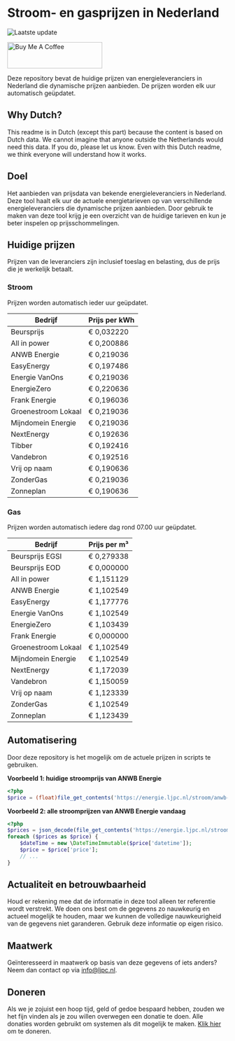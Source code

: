# Stroom- en gasprijzen in Nederland

![Laatste update](https://img.shields.io/badge/laatste%20update-2024--02--04%2001%3A00%20CET-brightgreen)

<a href="https://www.buymeacoffee.com/Lars-" target="_blank"><img src="https://cdn.buymeacoffee.com/buttons/v2/default-orange.png" alt="Buy Me A Coffee" height="60" style="height: 60px !important;width: 217px !important;" ></a>

Deze repository bevat de huidige prijzen van energieleveranciers in Nederland die dynamische prijzen aanbieden. De prijzen worden elk uur automatisch geüpdatet.

## Why Dutch?

This readme is in Dutch (except this part) because the content is based on Dutch data. We cannot imagine that anyone outside the Netherlands would need this data. If you do, please let us know. Even with this Dutch readme, we think
everyone will understand how it works.

## Doel

Het aanbieden van prijsdata van bekende energieleveranciers in Nederland. Deze tool haalt elk uur de actuele energietarieven op van verschillende energieleveranciers die dynamische prijzen aanbieden. Door gebruik te maken van deze tool
krijg je een overzicht van de huidige tarieven en kun je beter inspelen op prijsschommelingen.

## Huidige prijzen

Prijzen van de leveranciers zijn inclusief toeslag en belasting, dus de prijs die je werkelijk betaalt.

### Stroom

Prijzen worden automatisch ieder uur geüpdatet.

 Bedrijf | Prijs per kWh 
---------|---------------
Beursprijs | € 0,032220
All in power | € 0,200886
ANWB Energie | € 0,219036
EasyEnergy | € 0,197486
Energie VanOns | € 0,219036
EnergieZero | € 0,220636
Frank Energie | € 0,196036
Groenestroom Lokaal | € 0,219036
Mijndomein Energie | € 0,219036
NextEnergy | € 0,192636
Tibber | € 0,192416
Vandebron | € 0,192516
Vrij op naam | € 0,190636
ZonderGas | € 0,219036
Zonneplan | € 0,190636


### Gas

Prijzen worden automatisch iedere dag rond 07.00 uur geüpdatet.

 Bedrijf | Prijs per m³ 
---------|--------------
Beursprijs EGSI | € 0,279338
Beursprijs EOD | € 0,000000
All in power | € 1,151129
ANWB Energie | € 1,102549
EasyEnergy | € 1,177776
Energie VanOns | € 1,102549
EnergieZero | € 1,103439
Frank Energie | € 0,000000
Groenestroom Lokaal | € 1,102549
Mijndomein Energie | € 1,102549
NextEnergy | € 1,172039
Vandebron | € 1,150059
Vrij op naam | € 1,123339
ZonderGas | € 1,102549
Zonneplan | € 1,123439


## Automatisering

Door deze repository is het mogelijk om de actuele prijzen in scripts te gebruiken.

**Voorbeeld 1: huidige stroomprijs van ANWB Energie**

```php
<?php
$price = (float)file_get_contents('https://energie.ljpc.nl/stroom/anwb-energie-nu.txt');

```

**Voorbeeld 2: alle stroomprijzen van ANWB Energie vandaag**

```php
<?php
$prices = json_decode(file_get_contents('https://energie.ljpc.nl/stroom/all-in-power-vandaag.json'),true);
foreach ($prices as $price) {
    $dateTime = new \DateTimeImmutable($price['datetime']);
    $price = $price['price'];
    // ...
}
```

## Actualiteit en betrouwbaarheid

Houd er rekening mee dat de informatie in deze tool alleen ter referentie wordt verstrekt. We doen ons best om de gegevens zo nauwkeurig en actueel mogelijk te houden, maar we kunnen de volledige nauwkeurigheid van de gegevens niet
garanderen. Gebruik deze informatie op eigen risico.

## Maatwerk

Geïnteresseerd in maatwerk op basis van deze gegevens of iets anders? Neem dan contact op
via [info@ljpc.nl](mailto:info@ljpc.nl?subject=Energie%20prijzen).

## Doneren

Als we je zojuist een hoop tijd, geld of gedoe bespaard hebben, zouden we het fijn vinden als je zou willen overwegen een
donatie te doen. Alle donaties worden gebruikt om systemen als dit mogelijk te
maken. [Klik hier](https://www.buymeacoffee.com/Lars-) om te doneren.
